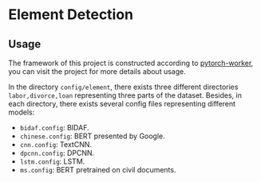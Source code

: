 # Element Detection

## Usage

The framework of this project is constructed according to [pytorch-worker](https://github.com/haoxizhong/pytorch-worker), you can visit the project for more details about usage.

In the directory ``config/element``, there exists three different directories ``labor,divorce,loan`` representing three parts of the dataset. Besides, in each directory, there exists several config files representing different models:

* ``bidaf.config``: BIDAF.
* ``chinese.config``: BERT presented by Google.
* ``cnn.config``: TextCNN.
* ``dpcnn.config``: DPCNN.
* ``lstm.config``: LSTM.
* ``ms.config``: BERT pretrained on civil documents.


